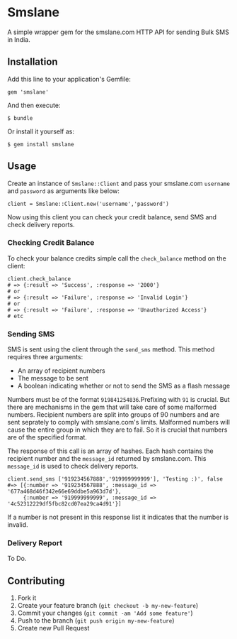 # Smslane

A simple wrapper gem for the smslane.com HTTP API for sending Bulk SMS in India.

## Installation

Add this line to your application's Gemfile:

    gem 'smslane'

And then execute:

    $ bundle

Or install it yourself as:

    $ gem install smslane

## Usage

Create an instance of `Smslane::Client` and pass your smslane.com `username` and `password` as arguments like below:

    client = Smslane::Client.new('username','password')
    
Now using this client you can check your credit balance, send SMS and check delivery reports.

### Checking Credit Balance

To check your balance credits simple call the `check_balance` method on the client:

    client.check_balance
    # => {:result => 'Success', :response => '2000'}
    # or
    # => {:result => 'Failure', :response => 'Invalid Login'}
    # or
    # => {:result => 'Failure', :response => 'Unauthorized Access'}
    # etc

### Sending SMS

SMS is sent using the client through the `send_sms` method. This method requires three arguments: 
  * An array of recipient numbers
  * The message to be sent
  * A boolean indicating whether or not to send the SMS as a flash message
 
Numbers must be of the format `919841254836`.Prefixing with `91` is crucial. But there are mechanisms in the gem that will take care of some malformed numbers.
Recipient numbers are split into groups of 90 numbers and are sent seprately to comply with smslane.com's limits. Malformed numbers will cause the entire group in which they are to fail. So it is crucial that numbers are of the specified format.

The response of this call is an array of hashes. Each hash contains the recipient number and the `message_id` returned by smslane.com. This `message_id` is used to check delivery reports.

    client.send_sms ['919234567888','919999999999'], 'Testing :)', false
    #=> [{:number => '919234567888', :message_id => '677a468d46f342e66e69ddbe5a963d7d'},
         {:number => '919999999999', :message_id => '4c52312229df5fbc82cd07ea29ca4d91'}]

If a number is not present in this response list it indicates that the number is invalid. 

### Delivery Report

To Do.

## Contributing

1. Fork it
2. Create your feature branch (`git checkout -b my-new-feature`)
3. Commit your changes (`git commit -am 'Add some feature'`)
4. Push to the branch (`git push origin my-new-feature`)
5. Create new Pull Request